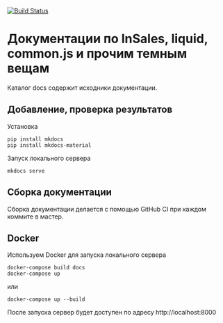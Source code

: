 [![Build Status](https://travis-ci.org/insales/insales-docs-source.svg?branch=master)](https://travis-ci.org/insales/insales-docs-source)

# Документации по InSales, liquid, common.js и прочим темным вещам

Каталог docs содержит исходники документации.

## Добавление, проверка результатов

Установка

```
pip install mkdocs
pip install mkdocs-material
```

Запуск локального сервера

`mkdocs serve`

## Сборка документации

Сборка документации делается с помощью GitHub CI при каждом коммите в мастер.

## Docker

Используем Docker для запуска локального сервера

```
docker-compose build docs
docker-compose up
```

или

```
docker-compose up --build
```

После запуска сервер будет доступен по адресу http://localhost:8000
